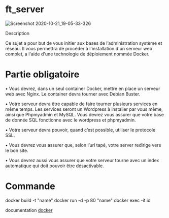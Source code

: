 # ft_server

![Screenshot 2020-10-21_19-05-33-326](https://user-images.githubusercontent.com/45235527/96754056-0d781c00-13d1-11eb-8784-218becc41a82.png)

Description

Ce sujet a pour but de vous initier aux bases de l’administration système et réseau. Il vous permettra de procéder à
l'installation d'un serveur web complet, a l'aide d'une technologie de déploiement nommée Docker.


# Partie obligatoire

• Vous devrez, dans un seul container Docker, mettre en place un serveur web avec
Nginx. Le container devra tourner avec Debian Buster.

• Votre serveur devra être capable de faire tourner plusieurs services en même temps.
Les services seront un Wordpress à installer par vous même, ainsi que Phpmyadmin
et MySQL. Vous devrez vous assurer que votre base de donnée SQL fonctionne
avec le wordpress et phpmyadmin.

• Votre serveur devra pouvoir, quand c’est possible, utiliser le protocole SSL.

• Vous devrez vous assurer que, selon l’url tapé, votre server redirige vers le bon
site.

• Vous devrez aussi vous assurer que votre serveur tourne avec un index automatique
qui doit pouvoir être désactivable.


# Commande

docker build -t "name"
docker run -d -p 80 "name"
docker exec -it id

documentation <a href="https://www.padok.fr/blog/docker-docker-compose-commandes-connaitre">docker</a>
